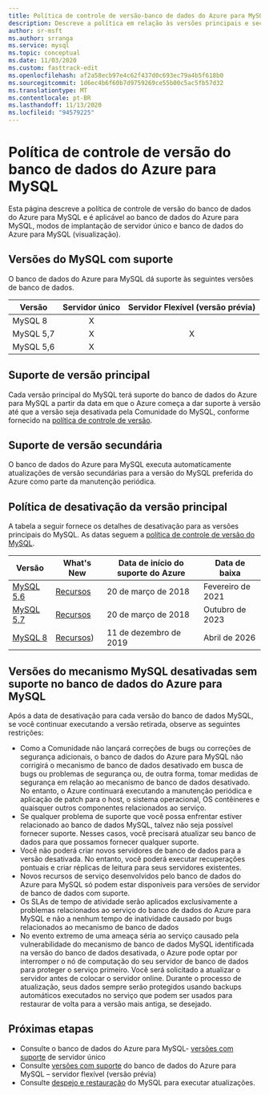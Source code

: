 ```yaml
---
title: Política de controle de versão-banco de dados do Azure para MySQL-servidor único e servidor flexível (visualização)
description: Descreve a política em relação às versões principais e secundárias do MySQL no banco de dados do Azure para MySQL
author: sr-msft
ms.author: srranga
ms.service: mysql
ms.topic: conceptual
ms.date: 11/03/2020
ms.custom: fasttrack-edit
ms.openlocfilehash: af2a58ecb97e4c62f437d0c693ec79a4b5f618b0
ms.sourcegitcommit: 1d6ec4b6f60b7d9759269ce55b00c5ac5fb57d32
ms.translationtype: MT
ms.contentlocale: pt-BR
ms.lasthandoff: 11/13/2020
ms.locfileid: "94579225"
---
```

# <a name="azure-database-for-mysql-versioning-policy"></a>Política de controle de versão do banco de dados do Azure para MySQL

Esta página descreve a política de controle de versão do banco de dados do Azure para MySQL e é aplicável ao banco de dados do Azure para MySQL, modos de implantação de servidor único e banco de dados do Azure para MySQL (visualização).

## <a name="supported--mysql-versions"></a>Versões do MySQL com suporte

O banco de dados do Azure para MySQL dá suporte às seguintes versões de banco de dados.

| Versão | Servidor único | Servidor Flexível (versão prévia) |
| ----- | :------: | :----: |
| MySQL 8 | X |  | 
| MySQL 5,7 | X | X |
| MySQL 5,6| X |  |


## <a name="major-version-support"></a>Suporte de versão principal
Cada versão principal do MySQL terá suporte do banco de dados do Azure para MySQL a partir da data em que o Azure começa a dar suporte à versão até que a versão seja desativada pela Comunidade do MySQL, conforme fornecido na [política de controle de versão](https://en.wikipedia.org/wiki/mysql).

## <a name="minor-version-support"></a>Suporte de versão secundária
O banco de dados do Azure para MySQL executa automaticamente atualizações de versão secundárias para a versão do MySQL preferida do Azure como parte da manutenção periódica. 

## <a name="major-version-retirement-policy"></a>Política de desativação da versão principal
A tabela a seguir fornece os detalhes de desativação para as versões principais do MySQL. As datas seguem a [política de controle de versão do MySQL](https://www.mysql.com/support/eol-notice.html).

| Versão | What's New | Data de início do suporte do Azure | Data de baixa|
| ----- | ----- | ------ | ----- |
| [MySQL 5,6](https://dev.mysql.com/doc/relnotes/mysql/5.6/en/)| [Recursos](https://dev.mysql.com/doc/relnotes/mysql/5.6/en/news-5-6-49.html)  | 20 de março de 2018 | Fevereiro de 2021
| [MySQL 5,7](https://dev.mysql.com/doc/relnotes/mysql/5.7/en/) | [Recursos](https://dev.mysql.com/doc/relnotes/mysql/5.7/en/news-5-7-31.html) | 20 de março de 2018 | Outubro de 2023
| [MySQL 8](https://mysqlserverteam.com/whats-new-in-mysql-8-0-generally-available/) | [Recursos](https://dev.mysql.com/doc/relnotes/mysql/8.0/en/news-8-0-21.html)) | 11 de dezembro de 2019 | Abril de 2026


## <a name="retired-mysql-engine-versions-not-supported-in-azure-database-for-mysql"></a>Versões do mecanismo MySQL desativadas sem suporte no banco de dados do Azure para MySQL

Após a data de desativação para cada versão do banco de dados MySQL, se você continuar executando a versão retirada, observe as seguintes restrições:
- Como a Comunidade não lançará correções de bugs ou correções de segurança adicionais, o banco de dados do Azure para MySQL não corrigirá o mecanismo de banco de dados desativado em busca de bugs ou problemas de segurança ou, de outra forma, tomar medidas de segurança em relação ao mecanismo de banco de dados desativado. No entanto, o Azure continuará executando a manutenção periódica e aplicação de patch para o host, o sistema operacional, OS contêineres e quaisquer outros componentes relacionados ao serviço.
- Se qualquer problema de suporte que você possa enfrentar estiver relacionado ao banco de dados MySQL, talvez não seja possível fornecer suporte. Nesses casos, você precisará atualizar seu banco de dados para que possamos fornecer qualquer suporte.
- Você não poderá criar novos servidores de banco de dados para a versão desativada. No entanto, você poderá executar recuperações pontuais e criar réplicas de leitura para seus servidores existentes.
- Novos recursos de serviço desenvolvidos pelo banco de dados do Azure para MySQL só podem estar disponíveis para versões de servidor de banco de dados com suporte.
- Os SLAs de tempo de atividade serão aplicados exclusivamente a problemas relacionados ao serviço do banco de dados do Azure para MySQL e não a nenhum tempo de inatividade causado por bugs relacionados ao mecanismo de banco de dados  
- No evento extremo de uma ameaça séria ao serviço causado pela vulnerabilidade do mecanismo de banco de dados MySQL identificada na versão do banco de dados desativada, o Azure pode optar por interromper o nó de computação do seu servidor de banco de dados para proteger o serviço primeiro. Você será solicitado a atualizar o servidor antes de colocar o servidor online. Durante o processo de atualização, seus dados sempre serão protegidos usando backups automáticos executados no serviço que podem ser usados para restaurar de volta para a versão mais antiga, se desejado. 



## <a name="next-steps"></a>Próximas etapas
- Consulte o banco de dados do Azure para MySQL- [versões com suporte](./concepts-supported-versions.md) de servidor único
- Consulte [versões com suporte](flexible-server/concepts-supported-versions.md) do banco de dados do Azure para MySQL – servidor flexível (versão prévia)
- Consulte [despejo e restauração](./concepts-migrate-dump-restore.md) do MySQL para executar atualizações.
